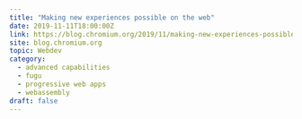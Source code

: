 ```yaml
---
title: "Making new experiences possible on the web"
date: 2019-11-11T18:00:00Z
link: https://blog.chromium.org/2019/11/making-new-experiences-possible-on-web.html?utm_medium=RSS&utm_source=hune
site: blog.chromium.org
topic: Webdev
category:
  - advanced capabilities
  - fugu
  - progressive web apps
  - webassembly
draft: false
---
```

